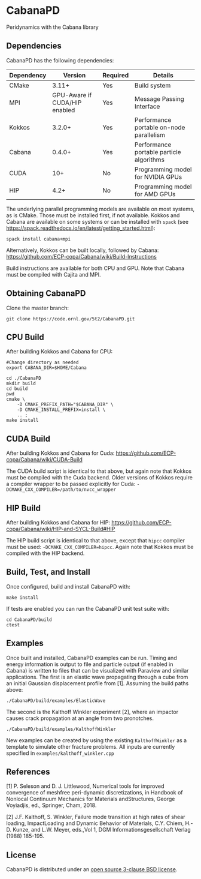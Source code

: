 # CabanaPD

Peridynamics with the Cabana library

## Dependencies
CabanaPD has the following dependencies:

|Dependency | Version | Required | Details|
|---------- | ------- |--------  |------- |
|CMake      | 3.11+   | Yes      | Build system
|MPI        | GPU-Aware if CUDA/HIP enabled | Yes | Message Passing Interface
|Kokkos     | 3.2.0+  | Yes      | Performance portable on-node parallelism
|Cabana     | 0.4.0+  | Yes      | Performance portable particle algorithms
|CUDA       | 10+     | No       | Programming model for NVIDIA GPUs
|HIP        | 4.2+    | No       | Programming model for AMD GPUs

The underlying parallel programming models are available on most systems, as is
CMake. Those must be installed first, if not available. Kokkos and Cabana are
available on some systems or can be installed with `spack` (see
https://spack.readthedocs.io/en/latest/getting_started.html):

```
spack install cabana+mpi
```

Alternatively, Kokkos can be built locally, followed by Cabana:
https://github.com/ECP-copa/Cabana/wiki/Build-Instructions

Build instructions are available for both CPU and GPU. Note that Cabana must be
compiled with Cajita and MPI.

## Obtaining CabanaPD

Clone the master branch:

```
git clone https://code.ornl.gov/5t2/CabanaPD.git
```

## CPU Build
After building Kokkos and Cabana for CPU:
```
#Change directory as needed
export CABANA_DIR=$HOME/Cabana

cd ./CabanaPD
mkdir build
cd build
pwd
cmake \
    -D CMAKE_PREFIX_PATH="$CABANA_DIR" \
    -D CMAKE_INSTALL_PREFIX=install \
    .. ;
make install
```

## CUDA Build
After building Kokkos and Cabana for Cuda:
https://github.com/ECP-copa/Cabana/wiki/CUDA-Build

The CUDA build script is identical to that above, but again note that Kokkos
must be compiled with the Cuda backend. Older versions of Kokkos require a
compiler wrapper to be passed explicitly for Cuda:
`-DCMAKE_CXX_COMPILER=/path/to/nvcc_wrapper`

## HIP Build
After building Kokkos and Cabana for HIP:
https://github.com/ECP-copa/Cabana/wiki/HIP-and-SYCL-Build#HIP

The HIP build script is identical to that above, except that `hipcc` compiler
must be used: `-DCMAKE_CXX_COMPILER=hipcc`. Again note that Kokkos must be
compiled with the HIP backend.

## Build, Test, and Install

Once configured, build and install CabanaPD with:
```
make install
```

If tests are enabled you can run the CabanaPD unit test suite with:
```
cd CabanaPD/build
ctest
```

## Examples

Once built and installed, CabanaPD examples can be run. Timing and energy
information is output to file and particle output (if enabled in Cabana) is
written to files that can be visualized with Paraview and similar applications.
The first is an elastic wave propagating through a cube from an initial
Gaussian displacement profile from [1]. Assuming the build paths above:

```
./CabanaPD/build/examples/ElasticWave
```

The second is the Kalthoff Winkler experiment [2], where an impactor causes
crack propagation at an angle from two pronotches.

```
./CabanaPD/build/examples/KalthoffWinkler
```

New examples can be created by using the existing `KalthoffWinkler` as a
template to simulate other fracture problems. All inputs are currently
specified in `examples/kalthoff_winkler.cpp`

## References

[1] P. Seleson and D. J. Littlewood, Numerical tools for improved convergence
of meshfree peri-dynamic discretizations, in Handbook of Nonlocal Continuum
Mechanics for Materials andStructures, George Voyiadjis, ed., Springer, Cham,
2018.

[2] J.F. Kalthoff, S. Winkler, Failure mode transition at high rates of shear
loading, ImpactLoading and Dynamic Behavior of Materials, C.Y. Chiem, H.-D.
Kunze, and L.W. Meyer, eds.,Vol 1, DGM Informationsgesellschaft Verlag (1988)
185-195.

## License

CabanaPD is distributed under an [open source 3-clause BSD license](LICENSE).
